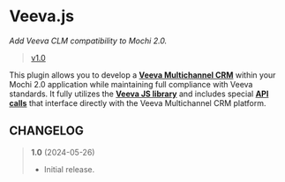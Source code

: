 # Veeva.js
_Add Veeva CLM compatibility to Mochi 2.0._

> [v1.0](https://github.com/codeworksdev/mochi-2.0/blob/master/dist/mochi/js/plugins/veeva/CHANGELOG.md)

This plugin allows you to develop a **[Veeva Multichannel CRM](https://www.veeva.com/products/multichannel-crm/clm/)** within your Mochi 2.0 application while maintaining full compliance with Veeva standards. It fully utilizes the **[Veeva JS library](https://cdnmc1.vod309.com/clm/release/veeva-library.js)** and includes special **[API calls](https://developer.veevacrm.com/doc/Content/CRM_topics/Veeva/clm-veeva.htm)** that interface directly with the Veeva Multichannel CRM platform.

## CHANGELOG

> **1.0** (2024-05-26)
> - Initial release.

